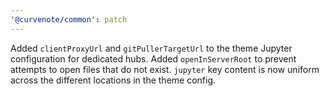 ```yaml
---
'@curvenote/common': patch
---
```


Added `clientProxyUrl` and `gitPullerTargetUrl` to the theme Jupyter configuration for dedicated hubs.
Added `openInServerRoot` to prevent attempts to open files that do not exist.
`jupyter` key content is now uniform across the different locations in the theme config.
